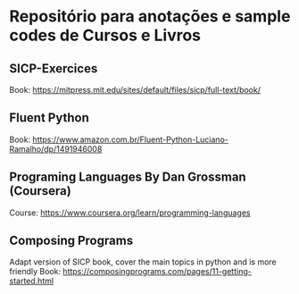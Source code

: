 
# Repositório para anotações e sample codes de Cursos e Livros
## SICP-Exercices
Book: https://mitpress.mit.edu/sites/default/files/sicp/full-text/book/

## Fluent Python
Book: https://www.amazon.com.br/Fluent-Python-Luciano-Ramalho/dp/1491946008

## Programing Languages By Dan Grossman (Coursera)  
Course: https://www.coursera.org/learn/programming-languages


## Composing Programs  
Adapt version of SICP book, cover the main topics in python and is more friendly
Book: https://composingprograms.com/pages/11-getting-started.html
